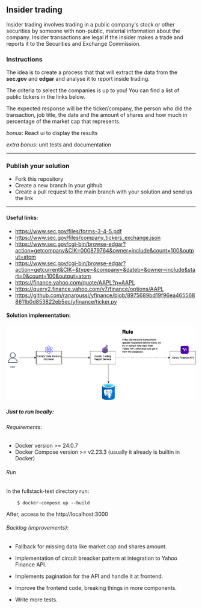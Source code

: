 ## Insider trading

Insider trading involves trading in a public company's stock or other securities by someone with non-public, material information about the company.
Insider transactions are legal if the insider makes a trade and reports it to the Securities and Exchange Commission.


### Instructions
The idea is to create a process that that will extract the data from the **sec.gov** and **edgar** and analyse it to report inside trading.

The criteria to select the companies is up to you! You can find a list of public tickers in the links below.

The expected response will be the ticker/company, the person who did the transaction, job title, the date and the amount of shares and how much in percentage of the market cap that represents. 

*bonus*: React ui to display the results

*extra bonus*: unit tests and documentation

-----

### Publish your solution
- Fork this repository
- Create a new branch in your github
- Create a pull request to the main branch with your solution and send us the link

-----

#### Useful links:
- https://www.sec.gov/files/forms-3-4-5.pdf
- https://www.sec.gov/files/company_tickers_exchange.json
- https://www.sec.gov/cgi-bin/browse-edgar?action=getcompany&CIK=000879764&owner=include&count=100&output=atom
- https://www.sec.gov/cgi-bin/browse-edgar?action=getcurrent&CIK=&type=&company=&dateb=&owner=include&start=0&count=100&output=atom
- https://finance.yahoo.com/quote/AAPL?p=AAPL
- https://query2.finance.yahoo.com/v7/finance/options/AAPL
- https://github.com/ranaroussi/yfinance/blob/8975689bd19f96ea4655688611b0d853822eb5ec/yfinance/ticker.py


#### Solution implementation:

![Solution Diagram](fullstack_test_diagram.png)

##### Just to run locally:

###### Requirements:

* Docker version >= 24.0.7
* Docker Compose version >= v2.23.3 (usually it already is builtin in Docker)

###### Run

In the fullstack-test directory run:

        $ docker-compose up --build

After, access to the http://localhost:3000

###### Backlog (improvements):

* Fallback for missing data like market cap and shares amount.

* Implementation of circuit breacker pattern at integration to Yahoo Finance API.

* Implements pagination for the API and handle it at frontend.

* Improve the frontend code, breaking things in more components.

* Write more tests.
